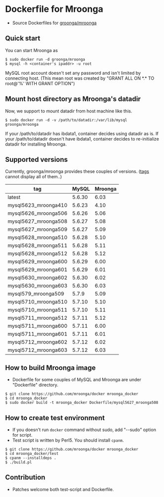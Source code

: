 # Dockerfile for Mroonga

* Source Dockerfiles for [groonga/mroonga](https://hub.docker.com/r/groonga/mroonga/)

## Quick start

You can start Mroonga as
```
$ sudo docker run -d groonga/mroonga
$ mysql -h <container's ipaddr> -u root
```

MySQL root account doesn't set any password and isn't limited by connecting host.
(This mean root was created by "GRANT ALL ON \*.\* TO root@'%' WITH GRANT OPTION")


## Mount host directory as Mroonga's datadir

Now, we support to mount datadir from host machine like this.

```
$ sudo docker run -d -v /path/to/datadir:/var/lib/mysql groonga/mroonga
```

If your /path/to/datadir has ibdata1, container decides using datadir as is.
If your /path/to/datadir doesn't have ibdata1, container decides to re-initialize datadir for installing Mroonga.


## Supported versions

Currently, groonga/mroonga provides these couples of versions.
([tags](https://hub.docker.com/r/groonga/mroonga/tags/) cannot display all of them..)

|tag                 |MySQL |Mroonga|
|--------------------|------|-------|
|latest              |5.6.30|6.03   |
|mysql5623_mroonga410|5.6.23|4.10   |
|mysql5626_mroonga506|5.6.26|5.06   |
|mysql5627_mroonga508|5.6.27|5.08   |
|mysql5627_mroonga509|5.6.27|5.09   |
|mysql5628_mroonga510|5.6.28|5.10   |
|mysql5628_mroonga511|5.6.28|5.11   |
|mysql5628_mroonga512|5.6.28|5.12   |
|mysql5629_mroonga600|5.6.29|6.00   |
|mysql5629_mroonga601|5.6.29|6.01   |
|mysql5630_mroonga602|5.6.30|6.02   |
|mysql5630_mroonga603|5.6.30|6.03   |
|mysql579_mroonga509 |5.7.9 |5.09   |
|mysql5710_mroonga510|5.7.10|5.10   |
|mysql5710_mroonga511|5.7.10|5.11   |
|mysql5711_mroonga512|5.7.11|5.12   |
|mysql5711_mroonga600|5.7.11|6.00   |
|mysql5711_mroonga601|5.7.11|6.01   |
|mysql5712_mroonga602|5.7.12|6.02   |
|mysql5712_mroonga603|5.7.12|6.03   |


## How to build Mroonga image

* Dockerfile for some couples of MySQL and Mroonga are under "Dockerfile" directory.

```
$ git clone https://github.com/mroonga/docker mroonga_docker
$ cd mroonga_docker
$ sudo docker build -t mroonga_docker Dockerfile/mysql5627_mroonga508
```

## How to create test environment

* If you doesn't run `docker` command without sudo, add "--sudo" option for script.
* Test script is written by Perl5. You should install `cpanm`.

```
$ git clone https://github.com/mroonga/docker mroonga_docker
$ cd mroonga_docker/test
$ cpanm --installdeps .
$ ./build.pl
```

## Contribution

* Patches welcome both test-script and Dockerfile.

